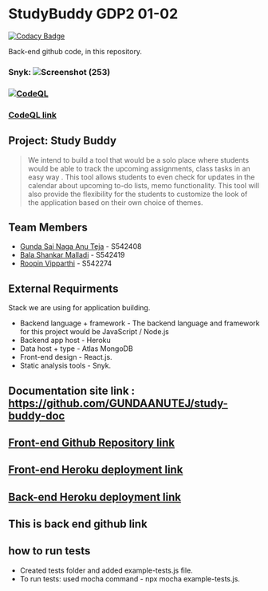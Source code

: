 # StudyBuddy GDP2 01-02 

[![Codacy Badge](https://app.codacy.com/project/badge/Grade/0a3d2456a7994058a5402499c3371d4c)](https://www.codacy.com/gh/GUNDAANUTEJ/StudyBuddy/dashboard?utm_source=github.com&amp;utm_medium=referral&amp;utm_content=GUNDAANUTEJ/StudyBuddy&amp;utm_campaign=Badge_Grade)

Back-end github code, in this repository.

### Snyk:  ![Screenshot (253)](https://user-images.githubusercontent.com/77635770/156491700-b7e27d57-75a6-4c93-bffb-37254bd4ff2e.png)


### [![CodeQL](https://github.com/GUNDAANUTEJ/StudyBuddy/actions/workflows/codeql-analysis.yml/badge.svg)](https://github.com/GUNDAANUTEJ/StudyBuddy/actions/workflows/codeql-analysis.yml)
### [CodeQL link](https://github.com/GUNDAANUTEJ/StudyBuddy/actions/workflows/codeql-analysis.yml)

## Project: Study Buddy

> We intend to build a tool that would be a solo place where students would be able to track the upcoming assignments, class tasks in an easy way . This tool allows students to even check for updates in the calendar about upcoming to-do lists, memo functionality. This tool will also provide the flexibility for the students to customize the look of the application based on their own choice of themes.

## Team Members

 * [Gunda Sai Naga Anu Teja](https://github.com/GUNDAANUTEJ) - S542408
 * [Bala Shankar Malladi](https://github.com/balumalladi) - S542419
 * [Roopin Vipparthi](https://github.com/RoopinVipparthi) - S542274

## External Requirments

Stack we are using for application building.
* Backend language + framework - The backend language and framework for this project would be JavaScript / Node.js
* Backend app host - Heroku
* Data host + type - Atlas MongoDB
* Front-end design - React.js.
* Static analysis tools - Snyk.

## Documentation site link : https://github.com/GUNDAANUTEJ/study-buddy-doc

## [Front-end Github Repository link](https://github.com/GUNDAANUTEJ/studybuddyfrontend)

## [Front-end Heroku deployment link](https://study-buddy-frontend.herokuapp.com/)

## [Back-end Heroku deployment link](https://study-buddy-bckend.herokuapp.com/)
## This is back end github link

## how to run tests

* Created tests folder and added example-tests.js file.
* To run tests: used mocha command - npx mocha example-tests.js. 
